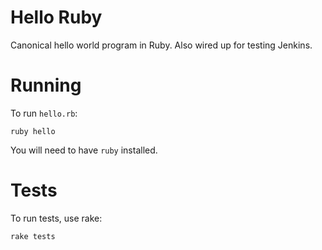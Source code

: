 # Hello Ruby

Canonical hello world program in Ruby. Also wired up for testing Jenkins.

# Running

To run `hello.rb`:

    ruby hello

You will need to have `ruby` installed.


# Tests

To run tests, use rake:

    rake tests
